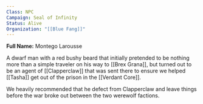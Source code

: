 ```yaml
---
Class: NPC
Campaign: Seal of Infinity
Status: Alive
Organization: "[[Blue Fang]]"
---
```

**Full Name:** Montego Larousse

A dwarf man with a red bushy beard that initially pretended to be nothing more than a simple traveler on his way to [[Brex Grana]], but turned out to be an agent of [[Clapperclaw]] that was sent there to ensure we helped [[Tasha]] get out of the prison in the [[Verdant Core]]. 

We heavily recommended that he defect from Clapperclaw and leave things before the war broke out between the two werewolf factions.